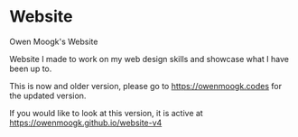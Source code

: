 # Website
Owen Moogk's Website


Website I made to work on my web design skills and showcase what I have been up to.

This is now and older version, please go to https://owenmoogk.codes for the updated version.

If you would like to look at this version, it is active at https://owenmoogk.github.io/website-v4
